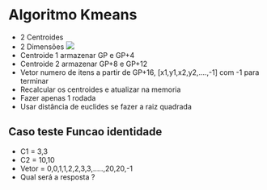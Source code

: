 # Algoritmo Kmeans

* 2 Centroides
* 2 Dimensões
  ![](http://mines.humanoriented.com/classes/2010/fall/csci568/portfolio_exports/mvoget/cluster/kmeans_diagram.png)
* Centroide 1 armazenar GP e GP+4
* Centroide 2 armazenar GP+8 e GP+12
* Vetor numero de itens a partir de GP+16, [x1,y1,x2,y2,....,-1] com -1 para terminar
* Recalcular os centroides e atualizar na memoria
* Fazer apenas 1 rodada
* Usar distância de euclides se fazer a raiz quadrada

## Caso teste Funcao identidade

* C1 = 3,3
* C2 = 10,10
* Vetor = 0,0,1,1,2,2,3,3,.....,20,20,-1
* Qual será a resposta ?

